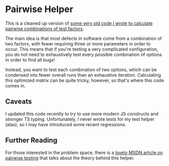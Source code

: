# Pairwise Helper

This is a cleaned up version of [some very old code I wrote to calculate pairwise combinations of test factors](https://github.com/winjs/winjs/blob/b9e0b33f76c57caac941c9b1885bf69443320b1c/tests/TestLib/Helper.ts#L1697).

The main idea is that most defects in software come from a combination of two factors, with fewer requiring three or more parameters in order to occur. This means that if you're testing a very complicated configuration, you do not need to exhaustively test every possible combination of options in order to find all bugs!

Instead, you want to test each combination of two options, which can be condensed into fewer overall runs than an exhaustive iteration. Calculating this optimized matrix can be quite tricky, however, so that's where this code comes in.

## Caveats

I updated this code recently to try to use more modern JS constructs and stronger TS typing. Unfortunately, I never wrote tests for my test helper (alas), so I may have introduced some recent regressions.

## Further Reading

For those interested in the problem space, there is a [lovely MSDN article on pairwise testing](http://msdn.microsoft.com/en-us/library/cc150619.aspx) that talks about the theory behind this helper.
